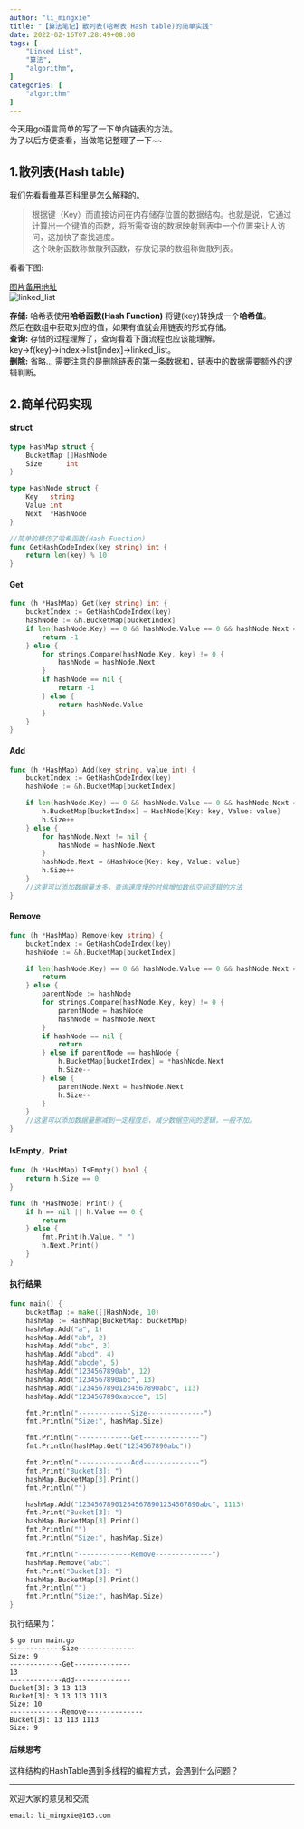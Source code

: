 ```yaml
---
author: "li_mingxie"
title: "【算法笔记】散列表(哈希表 Hash table)的简单实践"
date: 2022-02-16T07:28:49+08:00
tags: [
    "Linked List",
    "算法",
    "algorithm",
]
categories: [
    "algorithm"
]
---
```


今天用go语言简单的写了一下单向链表的方法。  
为了以后方便查看，当做笔记整理了一下~~  


## 1.散列表(Hash table)

我们先看看[维基百科](https://zh.wikipedia.org/wiki/%E5%93%88%E5%B8%8C%E8%A1%A8)里是怎么解释的。

> 根据键（Key）而直接访问在内存储存位置的数据结构。也就是说，它通过计算出一个键值的函数，将所需查询的数据映射到表中一个位置来让人访问，这加快了查找速度。  
> 这个映射函数称做散列函数，存放记录的数组称做散列表。

看看下图:  

[图片备用地址](https://limingxie.github.io/images/algorithm/base/hash_table.png)  
![linked_list](https://mingxie-blog.oss-cn-beijing.aliyuncs.com/image/algorithm/base/hash_table.png)


**存储:** 哈希表使用**哈希函数(Hash Function)** 将键(key)转换成一个**哈希值**。  
然后在数组中获取对应的值，如果有值就会用链表的形式存储。  
**查询:** 存储的过程理解了，查询看着下面流程也应该能理解。  
key->f(key)->index->list[index]->linked_list。  
**删除:** 省略... 需要注意的是删除链表的第一条数据和，链表中的数据需要额外的逻辑判断。

## 2.简单代码实现

#### struct

```go
type HashMap struct {
	BucketMap []HashNode
	Size      int
}

type HashNode struct {
	Key   string
	Value int
	Next  *HashNode
}

//简单的模仿了哈希函数(Hash Function)
func GetHashCodeIndex(key string) int {
	return len(key) % 10
}
```

#### Get

```go
func (h *HashMap) Get(key string) int {
	bucketIndex := GetHashCodeIndex(key)
	hashNode := &h.BucketMap[bucketIndex]
	if len(hashNode.Key) == 0 && hashNode.Value == 0 && hashNode.Next == nil {
		return -1
	} else {
		for strings.Compare(hashNode.Key, key) != 0 {
			hashNode = hashNode.Next
		}
		if hashNode == nil {
			return -1
		} else {
			return hashNode.Value
		}
	}
}
```

#### Add

```go
func (h *HashMap) Add(key string, value int) {
	bucketIndex := GetHashCodeIndex(key)
	hashNode := &h.BucketMap[bucketIndex]

	if len(hashNode.Key) == 0 && hashNode.Value == 0 && hashNode.Next == nil {
		h.BucketMap[bucketIndex] = HashNode{Key: key, Value: value}
		h.Size++
	} else {
		for hashNode.Next != nil {
			hashNode = hashNode.Next
		}
		hashNode.Next = &HashNode{Key: key, Value: value}
		h.Size++
	}
    //这里可以添加数据量太多，查询速度慢的时候增加数组空间逻辑的方法
}
```

#### Remove

```go
func (h *HashMap) Remove(key string) {
	bucketIndex := GetHashCodeIndex(key)
	hashNode := &h.BucketMap[bucketIndex]

	if len(hashNode.Key) == 0 && hashNode.Value == 0 && hashNode.Next == nil {
		return
	} else {
		parentNode := hashNode
		for strings.Compare(hashNode.Key, key) != 0 {
			parentNode = hashNode
			hashNode = hashNode.Next
		}
		if hashNode == nil {
			return
		} else if parentNode == hashNode {
			h.BucketMap[bucketIndex] = *hashNode.Next
			h.Size--
		} else {
			parentNode.Next = hashNode.Next
			h.Size--
		}
	}
    //这里可以添加数据量删减到一定程度后，减少数据空间的逻辑，一般不加。
}
```

#### IsEmpty，Print

```go
func (h *HashMap) IsEmpty() bool {
	return h.Size == 0
}

func (h *HashNode) Print() {
	if h == nil || h.Value == 0 {
		return
	} else {
		fmt.Print(h.Value, " ")
		h.Next.Print()
	}
}
```

#### 执行结果

```go
func main() {
	bucketMap := make([]HashNode, 10)
	hashMap := HashMap{BucketMap: bucketMap}
	hashMap.Add("a", 1)
	hashMap.Add("ab", 2)
	hashMap.Add("abc", 3)
	hashMap.Add("abcd", 4)
	hashMap.Add("abcde", 5)
	hashMap.Add("1234567890ab", 12)
	hashMap.Add("1234567890abc", 13)
	hashMap.Add("12345678901234567890abc", 113)
	hashMap.Add("1234567890xabcde", 15)

	fmt.Println("-------------Size--------------")
	fmt.Println("Size:", hashMap.Size)

	fmt.Println("-------------Get--------------")
	fmt.Println(hashMap.Get("1234567890abc"))

	fmt.Println("-------------Add--------------")
	fmt.Print("Bucket[3]: ")
	hashMap.BucketMap[3].Print()
	fmt.Println("")

	hashMap.Add("123456789012345678901234567890abc", 1113)
	fmt.Print("Bucket[3]: ")
	hashMap.BucketMap[3].Print()
	fmt.Println("")
	fmt.Println("Size:", hashMap.Size)

	fmt.Println("-------------Remove--------------")
	hashMap.Remove("abc")
	fmt.Print("Bucket[3]: ")
	hashMap.BucketMap[3].Print()
	fmt.Println("")
	fmt.Println("Size:", hashMap.Size)
}
```

执行结果为：
```
$ go run main.go
-------------Size--------------
Size: 9
-------------Get--------------
13
-------------Add--------------
Bucket[3]: 3 13 113
Bucket[3]: 3 13 113 1113
Size: 10
-------------Remove--------------
Bucket[3]: 13 113 1113
Size: 9
```

#### 后续思考
这样结构的HashTable遇到多线程的编程方式，会遇到什么问题？

----------------------------------------------
欢迎大家的意见和交流

`email: li_mingxie@163.com`